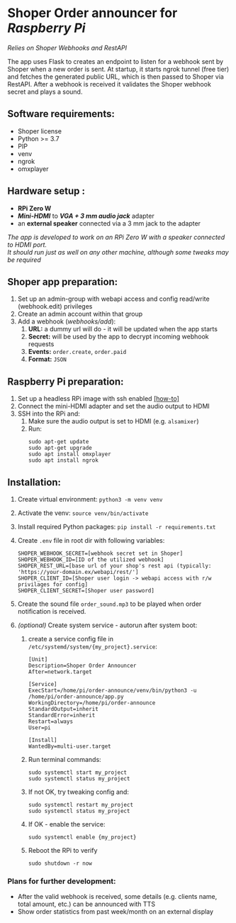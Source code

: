 # Shoper Order announcer for _Raspberry Pi_

_Relies on Shoper Webhooks and RestAPI_

The app uses Flask to creates an endpoint to listen for a webhook sent by Shoper when a new order is sent. At startup,
it starts ngrok tunnel (free tier) and fetches the generated public URL, which is then passed to Shoper via RestAPI.
After a webhook is received it validates the Shoper webhook secret and plays a sound.

## Software requirements:

- Shoper license
- Python >= 3.7
- PIP
- venv
- ngrok
- omxplayer

## Hardware setup :

- **RPi Zero W**
- **_Mini-HDMI_** to _**VGA + 3 mm audio jack**_ adapter
- an **external speaker** connected via a 3 mm jack to the adapter

*The app is developed to work on an RPi Zero W with a speaker connected to HDMI port.  
It should run just as well on any other machine, although some tweaks may be required*

## Shoper app preparation:

1. Set up an admin-group with webapi access and config read/write (webhook.edit) privileges
2. Create an admin account within that group
3. Add a webhook (_webhooks/add_):
    1. **URL:** a dummy url will do - it will be updated when the app starts
    2. **Secret:** will be used by the app to decrypt incoming webhook requests
    3. **Events:** `order.create`, `order.paid`
    4. **Format:** `JSON`

## Raspberry Pi preparation:

1. Set up a headless RPi image with ssh
   enabled [[how-to]](https://dev.to/vorillaz/headless-raspberry-pi-zero-w-setup-3llj)
2. Connect the mini-HDMI adapter and set the audio output to HDMI
3. SSH into the RPi and:
    1. Make sure the audio output is set to HDMI (e.g. `alsamixer`)
    2. Run:
        ```shell
        sudo apt-get update
        sudo apt-get upgrade
        sudo apt install omxplayer
        sudo apt install ngrok
        ```

## Installation:

1. Create virtual environment: `python3 -m venv venv`
2. Activate the venv: `source venv/bin/activate`
3. Install required Python packages: `pip install -r requirements.txt`
4. Create `.env` file in root dir with following variables:

   ```dotenv
   SHOPER_WEBHOOK_SECRET=[webhook secret set in Shoper]
   SHOPER_WEBHOOK_ID=[ID of the utilized webhook] 
   SHOPER_REST_URL=[base url of your shop's rest api (typically: 'https://your-domain.ex/webapi/rest/']
   SHOPER_CLIENT_ID=[Shoper user login -> webapi access with r/w privilages for config]
   SHOPER_CLIENT_SECRET=[Shoper user password]
   ```

5. Create the sound file `order_sound.mp3` to be played when order notification is received.

6. *(optional)* Create system service - autorun after system boot:
    1. create a service config file in `/etc/systemd/system/{my_project}.service`:
       ```
       [Unit]
       Description=Shoper Order Announcer
       After=network.target
    
       [Service]
       ExecStart=/home/pi/order-announce/venv/bin/python3 -u /home/pi/order-announce/app.py
       WorkingDirectory=/home/pi/order-announce
       StandardOutput=inherit
       StandardError=inherit
       Restart=always
       User=pi
    
       [Install]
       WantedBy=multi-user.target
       ```
    2. Run terminal commands:
       ```shell
       sudo systemctl start my_project    
       sudo systemctl status my_project
       ```
    3. If not OK, try tweaking config and:
       ```shell
       sudo systemctl restart my_project
       sudo systemctl status my_project
       ```
    4. If OK - enable the service:
       ```shell
       sudo systemctl enable {my_project}
       ```
    5. Reboot the RPi to verify
       ```shell
       sudo shutdown -r now
       ```

### Plans for further development:

- After the valid webhook is received, some details (e.g. clients name, total amount, etc.) can be announced with TTS
- Show order statistics from past week/month on an external display
